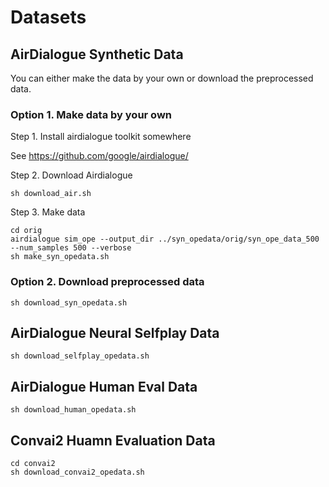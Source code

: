 # Datasets

## AirDialogue Synthetic Data

You can either make the data by your own or download the preprocessed data.

### Option 1. Make data by your own

Step 1. Install airdialogue toolkit somewhere

See https://github.com/google/airdialogue/

Step 2. Download Airdialogue

```
sh download_air.sh
```

Step 3. Make data

```
cd orig
airdialogue sim_ope --output_dir ../syn_opedata/orig/syn_ope_data_500 --num_samples 500 --verbose
sh make_syn_opedata.sh
```

### Option 2. Download preprocessed data

```
sh download_syn_opedata.sh
```

## AirDialogue Neural Selfplay Data

```
sh download_selfplay_opedata.sh
```

## AirDialogue Human Eval Data

```
sh download_human_opedata.sh
```

## Convai2 Huamn Evaluation Data

```
cd convai2
sh download_convai2_opedata.sh
```
